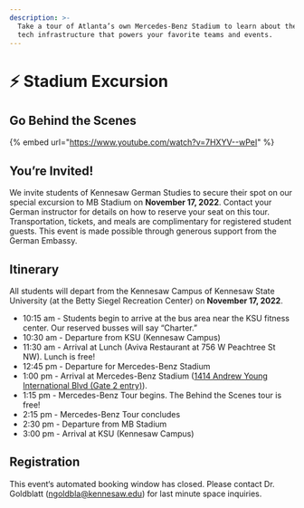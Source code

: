 ```yaml
---
description: >-
  Take a tour of Atlanta’s own Mercedes-Benz Stadium to learn about the high
  tech infrastructure that powers your favorite teams and events.
---
```


# ⚡ Stadium Excursion

## Go Behind the Scenes <a href="#block-23ffd454ec0c4966a52c7863fde03e09" id="block-23ffd454ec0c4966a52c7863fde03e09"></a>

{% embed url="https://www.youtube.com/watch?v=7HXYV--wPeI" %}

## You’re Invited! <a href="#block-b45a39e814db4db684ebc21decbfabde" id="block-b45a39e814db4db684ebc21decbfabde"></a>

We invite students of Kennesaw German Studies to secure their spot on our special excursion to MB Stadium on **November 17, 2022**. Contact your German instructor for details on how to reserve your seat on this tour. Transportation, tickets, and meals are complimentary for registered student guests. This event is made possible through generous support from the German Embassy.

## Itinerary <a href="#block-5f3e240960894e69afb17f128cb1c1de" id="block-5f3e240960894e69afb17f128cb1c1de"></a>

All students will depart from the Kennesaw Campus of Kennesaw State University (at the Betty Siegel Recreation Center) on **November 17, 2022**.

* 10:15 am - Students begin to arrive at the bus area near the KSU fitness center. Our reserved busses will say “Charter.”
* 10:30 am - Departure from KSU (Kennesaw Campus)
* 11:30 am - Arrival at Lunch (Aviva Restaurant at 756 W Peachtree St NW). Lunch is free!
* 12:45 pm - Departure for Mercedes-Benz Stadium
* 1:00 pm - Arrival at Mercedes-Benz Stadium ([1414 Andrew Young International Blvd (Gate 2 entry)](https://nam04.safelinks.protection.outlook.com/?url=https%3A%2F%2Fgoo.gl%2Fmaps%2FAQUHLDBrpJdiHFWo6\&data=05%7C01%7Cngoldbla%40kennesaw.edu%7Caf0adeb2259a4a5daaf708dac27e365f%7C45f26ee5f134439ebc93e6c7e33d61c2%7C1%7C0%7C638036149881675433%7CUnknown%7CTWFpbGZsb3d8eyJWIjoiMC4wLjAwMDAiLCJQIjoiV2luMzIiLCJBTiI6Ik1haWwiLCJXVCI6Mn0%3D%7C3000%7C%7C%7C\&sdata=kuOA0kXr%2BVukAlqQQ2nlG6uzO122ZYCd8DKG%2FbCmEaU%3D\&reserved=0)).
* 1:15 pm - Mercedes-Benz Tour begins. The Behind the Scenes tour is free!
* 2:15 pm - Mercedes-Benz Tour concludes
* 2:30 pm - Departure from MB Stadium
* 3:00 pm - Arrival at KSU (Kennesaw Campus)

## Registration <a href="#block-092af371cef3472a85f3cf16a0ab36e3" id="block-092af371cef3472a85f3cf16a0ab36e3"></a>

This event‘s automated booking window has closed. Please contact Dr. Goldblatt (ngoldbla@kennesaw.edu) for last minute space inquiries.

